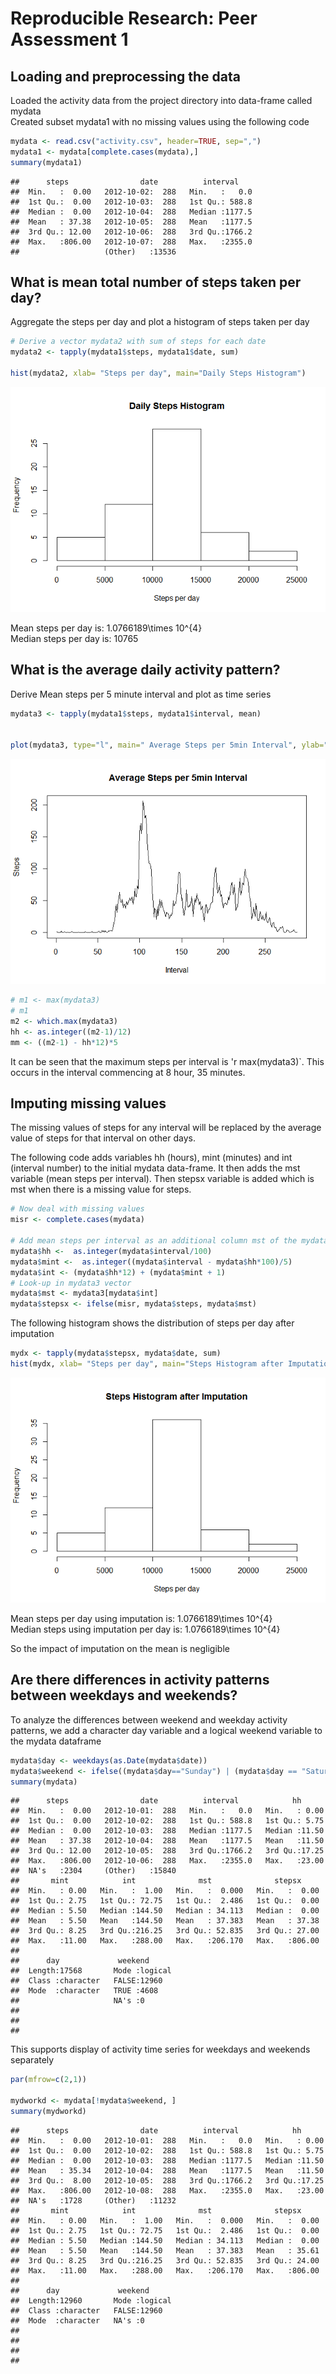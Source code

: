 # Reproducible Research: Peer Assessment 1


## Loading and preprocessing the data

Loaded the activity data from the project directory into data-frame called mydata  
Created subset mydata1 with no missing values using the following code  


```r
mydata <- read.csv("activity.csv", header=TRUE, sep=",")
mydata1 <- mydata[complete.cases(mydata),]
summary(mydata1)
```

```
##      steps                date          interval     
##  Min.   :  0.00   2012-10-02:  288   Min.   :   0.0  
##  1st Qu.:  0.00   2012-10-03:  288   1st Qu.: 588.8  
##  Median :  0.00   2012-10-04:  288   Median :1177.5  
##  Mean   : 37.38   2012-10-05:  288   Mean   :1177.5  
##  3rd Qu.: 12.00   2012-10-06:  288   3rd Qu.:1766.2  
##  Max.   :806.00   2012-10-07:  288   Max.   :2355.0  
##                   (Other)   :13536
```

## What is mean total number of steps taken per day?
Aggregate the steps per day and plot a histogram of steps taken per day   


```r
# Derive a vector mydata2 with sum of steps for each date
mydata2 <- tapply(mydata1$steps, mydata1$date, sum)

hist(mydata2, xlab= "Steps per day", main="Daily Steps Histogram")
```

![](PA1_template_files/figure-html/Rough_Steps_Perday_Hist-1.png) 

Mean steps per day is: 1.0766189\times 10^{4}  
Median steps per day is: 10765  

## What is the average daily activity pattern?
Derive Mean steps per 5 minute interval and plot as time series 


```r
mydata3 <- tapply(mydata1$steps, mydata1$interval, mean)


plot(mydata3, type="l", main=" Average Steps per 5min Interval", ylab="Steps", xlab="Interval")
```

![](PA1_template_files/figure-html/Mean_steps_per_interval_ts-1.png) 

```r
# m1 <- max(mydata3)
# m1
m2 <- which.max(mydata3)
hh <- as.integer((m2-1)/12)
mm <- ((m2-1) - hh*12)*5
```

It can be seen that the maximum steps per interval is 'r max(mydata3)`.
This occurs in the interval commencing at 8 hour, 35 minutes. 


## Imputing missing values

The missing values of steps for any interval will be replaced by the average value of steps for that interval on other days.

The following code adds variables hh (hours), mint (minutes) and int (interval number) to the initial mydata data-frame. It then adds the mst variable (mean steps per interval). Then stepsx variable is added which is mst when there is a missing value for steps. 

```r
# Now deal with missing values
misr <- complete.cases(mydata)

# Add mean steps per interval as an additional column mst of the mydata dataframe
mydata$hh <-  as.integer(mydata$interval/100)
mydata$mint <-  as.integer((mydata$interval - mydata$hh*100)/5)
mydata$int <- (mydata$hh*12) + (mydata$mint + 1) 
# Look-up in mydata3 vector
mydata$mst <- mydata3[mydata$int]
mydata$stepsx <- ifelse(misr, mydata$steps, mydata$mst)
```

The following histogram shows the distribution of steps per day after imputation

```r
mydx <- tapply(mydata$stepsx, mydata$date, sum)
hist(mydx, xlab= "Steps per day", main="Steps Histogram after Imputation")
```

![](PA1_template_files/figure-html/Imputed_Steps_Perday_Hist-1.png) 

Mean steps per day using imputation is: 1.0766189\times 10^{4}  
Median steps using imputation per day is: 1.0766189\times 10^{4}  

So the impact of imputation on the mean is negligible

## Are there differences in activity patterns between weekdays and weekends?

To analyze the differences between weekend and weekday activity patterns, we add a character day variable and a logical weekend variable to the mydata dataframe 


```r
mydata$day <- weekdays(as.Date(mydata$date))
mydata$weekend <- ifelse((mydata$day=="Sunday") | (mydata$day == "Saturday"), TRUE, FALSE)
summary(mydata)
```

```
##      steps                date          interval            hh       
##  Min.   :  0.00   2012-10-01:  288   Min.   :   0.0   Min.   : 0.00  
##  1st Qu.:  0.00   2012-10-02:  288   1st Qu.: 588.8   1st Qu.: 5.75  
##  Median :  0.00   2012-10-03:  288   Median :1177.5   Median :11.50  
##  Mean   : 37.38   2012-10-04:  288   Mean   :1177.5   Mean   :11.50  
##  3rd Qu.: 12.00   2012-10-05:  288   3rd Qu.:1766.2   3rd Qu.:17.25  
##  Max.   :806.00   2012-10-06:  288   Max.   :2355.0   Max.   :23.00  
##  NA's   :2304     (Other)   :15840                                   
##       mint            int              mst              stepsx      
##  Min.   : 0.00   Min.   :  1.00   Min.   :  0.000   Min.   :  0.00  
##  1st Qu.: 2.75   1st Qu.: 72.75   1st Qu.:  2.486   1st Qu.:  0.00  
##  Median : 5.50   Median :144.50   Median : 34.113   Median :  0.00  
##  Mean   : 5.50   Mean   :144.50   Mean   : 37.383   Mean   : 37.38  
##  3rd Qu.: 8.25   3rd Qu.:216.25   3rd Qu.: 52.835   3rd Qu.: 27.00  
##  Max.   :11.00   Max.   :288.00   Max.   :206.170   Max.   :806.00  
##                                                                     
##      day             weekend       
##  Length:17568       Mode :logical  
##  Class :character   FALSE:12960    
##  Mode  :character   TRUE :4608     
##                     NA's :0        
##                                    
##                                    
## 
```

This supports display of activity time series for weekdays and weekends separately


```r
par(mfrow=c(2,1))

mydworkd <- mydata[!mydata$weekend, ]
summary(mydworkd)
```

```
##      steps                date          interval            hh       
##  Min.   :  0.00   2012-10-01:  288   Min.   :   0.0   Min.   : 0.00  
##  1st Qu.:  0.00   2012-10-02:  288   1st Qu.: 588.8   1st Qu.: 5.75  
##  Median :  0.00   2012-10-03:  288   Median :1177.5   Median :11.50  
##  Mean   : 35.34   2012-10-04:  288   Mean   :1177.5   Mean   :11.50  
##  3rd Qu.:  8.00   2012-10-05:  288   3rd Qu.:1766.2   3rd Qu.:17.25  
##  Max.   :806.00   2012-10-08:  288   Max.   :2355.0   Max.   :23.00  
##  NA's   :1728     (Other)   :11232                                   
##       mint            int              mst              stepsx      
##  Min.   : 0.00   Min.   :  1.00   Min.   :  0.000   Min.   :  0.00  
##  1st Qu.: 2.75   1st Qu.: 72.75   1st Qu.:  2.486   1st Qu.:  0.00  
##  Median : 5.50   Median :144.50   Median : 34.113   Median :  0.00  
##  Mean   : 5.50   Mean   :144.50   Mean   : 37.383   Mean   : 35.61  
##  3rd Qu.: 8.25   3rd Qu.:216.25   3rd Qu.: 52.835   3rd Qu.: 24.00  
##  Max.   :11.00   Max.   :288.00   Max.   :206.170   Max.   :806.00  
##                                                                     
##      day             weekend       
##  Length:12960       Mode :logical  
##  Class :character   FALSE:12960    
##  Mode  :character   NA's :0        
##                                    
##                                    
##                                    
## 
```

